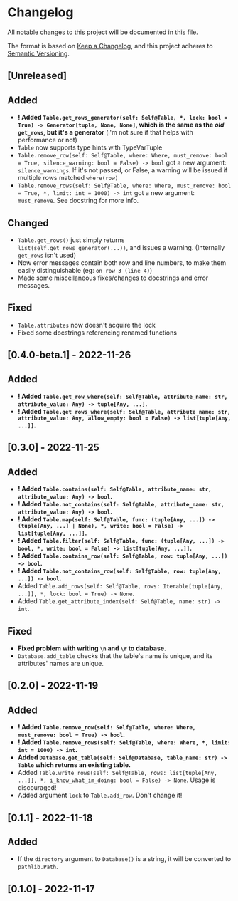 # Changelog

All notable changes to this project will be documented in this file.

The format is based on [Keep a Changelog](https://keepachangelog.com/en/1.0.0/), and this project adheres to [Semantic Versioning](https://semver.org/spec/v2.0.0.html).

## [Unreleased]

## Added

- **! Added `Table.get_rows_generator(self: Self@Table, *, lock: bool = True) -> Generator[tuple, None, None]`, which is the same as the _old_ `get_rows`, but it's a generator** (i'm not sure if that helps with performance or not)
- `Table` now supports type hints with TypeVarTuple
- `Table.remove_row(self: Self@Table, where: Where, must_remove: bool = True, silence_warning: bool = False) -> bool` got a new argument: `silence_warnings`. If it's not passed, or False, a warning will be issued if multiple rows matched `where(row)`
- `Table.remove_rows(self: Self@Table, where: Where, must_remove: bool = True, *, limit: int = 1000) -> int` got a new argument: `must_remove`. See docstring for more info.

## Changed

- `Table.get_rows()` just simply returns `list(self.get_rows_generator(...))`, and issues a warning. (Internally `get_rows` isn't used)
- Now error messages contain both row and line numbers, to make them easily distinguishable (eg: `on row 3 (line 4)`)
- Made some miscellaneous fixes/changes to docstrings and error messages.

## Fixed

- `Table.attributes` now doesn't acquire the lock
- Fixed some docstrings referencing renamed functions

## [0.4.0-beta.1] - 2022-11-26

## Added

- **! Added `Table.get_row_where(self: Self@Table, attribute_name: str, attribute_value: Any) -> tuple[Any, ...]`.**
- **! Added `Table.get_rows_where(self: Self@Table, attribute_name: str, attribute_value: Any, allow_empty: bool = False) -> list[tuple[Any, ...]]`.**

## [0.3.0] - 2022-11-25

## Added

- **! Added `Table.contains(self: Self@Table, attribute_name: str, attribute_value: Any) -> bool`.**
- **! Added `Table.not_contains(self: Self@Table, attribute_name: str, attribute_value: Any) -> bool`.**
- **! Added `Table.map(self: Self@Table, func: (tuple[Any, ...]) -> (tuple[Any, ...] | None), *, write: bool = False) -> list[tuple[Any, ...]]`.**
- **! Added `Table.filter(self: Self@Table, func: (tuple[Any, ...]) -> bool, *, write: bool = False) -> list[tuple[Any, ...]]`.**
- **! Added `Table.contains_row(self: Self@Table, row: tuple[Any, ...]) -> bool`.**
- **! Added `Table.not_contains_row(self: Self@Table, row: tuple[Any, ...]) -> bool`.**
- Added `Table.add_rows(self: Self@Table, rows: Iterable[tuple[Any, ...]], *, lock: bool = True) -> None`.
- Added `Table.get_attribute_index(self: Self@Table, name: str) -> int`.

## Fixed

- **Fixed problem with writing `\n` and `\r` to database.**
- `Database.add_table` checks that the table's name is unique, and its attributes' names are unique.

## [0.2.0] - 2022-11-19

## Added

- **! Added `Table.remove_row(self: Self@Table, where: Where, must_remove: bool = True) -> bool`.**
- **! Added `Table.remove_rows(self: Self@Table, where: Where, *, limit: int = 1000) -> int`.**
- **Added `Database.get_table(self: Self@Database, table_name: str) -> Table` which returns an existing table.**
- Added `Table.write_rows(self: Self@Table, rows: list[tuple[Any, ...]], *, i_know_what_im_doing: bool = False) -> None`. Usage is discouraged!
- Added argument `lock` to `Table.add_row`. Don't change it!

## [0.1.1] - 2022-11-18

## Added

- If the `directory` argument to `Database()` is a string, it will be converted to `pathlib.Path`.

## [0.1.0] - 2022-11-17
